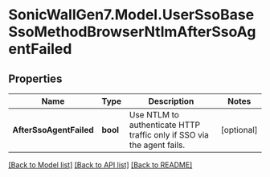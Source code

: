 # SonicWallGen7.Model.UserSsoBaseSsoMethodBrowserNtlmAfterSsoAgentFailed

## Properties

Name | Type | Description | Notes
------------ | ------------- | ------------- | -------------
**AfterSsoAgentFailed** | **bool** | Use NTLM to authenticate HTTP traffic only if SSO via the agent fails. | [optional] 

[[Back to Model list]](../README.md#documentation-for-models) [[Back to API list]](../README.md#documentation-for-api-endpoints) [[Back to README]](../README.md)


